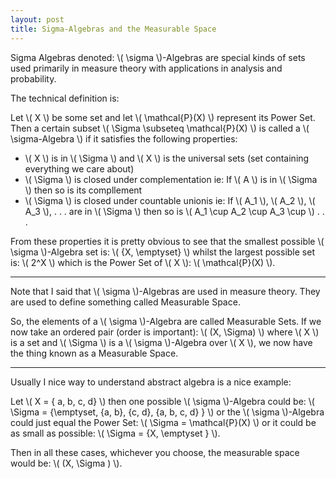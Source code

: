 ```yaml
---
layout: post
title: Sigma-Algebras and the Measurable Space
---
```


Sigma Algebras denoted: \\( \sigma \\)-Algebras are special kinds of sets used primarily in measure theory with applications in analysis and probability.

The technical definition is:

Let \\( X \\) be some set and let \\( \mathcal{P}(X) \\) represent its Power Set. Then a certain subset \\( \Sigma \subseteq \mathcal{P}(X) \\) is called a \\( \sigma-Algebra \\) if it satisfies the following properties:

* \\( X \\) is in \\( \Sigma \\) and \\( X \\) is the universal sets (set containing everything we care about)
* \\( \Sigma \\) is closed under complementation ie: If \\( A \\) is in \\( \Sigma \\) then so is its compllement
* \\( \Sigma \\) is closed under countable unionis ie: If \\( A_1 \\), \\( A_2 \\), \\( A_3 \\), . . . are in \\( \Sigma \\) then so is \\( A_1 \cup A_2 \cup A_3 \cup \\) . . .

From these properties it is pretty obvious to see that the smallest possible \\( \sigma \\)-Algebra set is: \\( \{X, \emptyset\} \\) whilst the largest possible set is: \\( 2^X \\) which is the Power Set of \\( X \\): \\( \mathcal{P}(X) \\).

---

Note that I said that \\( \sigma \\)-Algebras are used in measure theory. They are used to define something called Measurable Space.

So, the elements of a \\( \sigma \\)-Algebra are called Measurable Sets. If we now take an ordered pair (order is important): \\( (X, \Sigma) \\) where \\( X \\) is a set and \\( \Sigma \\) is a \\( \sigma \\)-Algebra over \\( X \\), we now have the thing known as a Measurable Space. 

---

Usually I nice way to understand abstract algebra is a nice example:

Let \\( X = \{ a, b, c, d\} \\) then one possible \\( \sigma \\)-Algebra could be: \\( \Sigma = \{\emptyset, \{a, b\}, \{c, d\}, \{a, b, c, d\} \} \\) or the \\( \sigma \\)-Algebra could just equal the Power Set: \\( \Sigma = \mathcal{P}(X) \\) or it could be as small as possible: \\( \Sigma = \{X, \emptyset \} \\).

Then in all these cases, whichever you choose, the measurable space would be: \\( (X, \Sigma ) \\).
